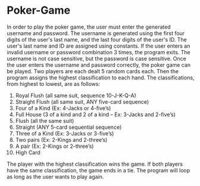 # Poker-Game
In order to play the poker game, the user must enter the generated username and password. The username is generated using the first four digits of the user's last name, and the last four digits of the user's ID. The user's last name and ID are assigned using constants. If the user enters an invalid username or password combination 3 times, the program exits. The username is not case sensitive, but the password is case sensitive. Once the user enters the username and password correctly, the poker game can be played. Two players are each dealt 5 random cards each. Then the program assigns the highest classification to each hand. The classifications, from highest to lowest, are as follows:

1. Royal Flush (all same suit, sequence 10-J-K-Q-A)
2. Straight Flush (all same suit, ANY five-card sequence)
3. Four of a Kind (Ex: 4-Jacks or 4-five’s)
4. Full House (3 of a kind and 2 of a kind – Ex: 3-Jacks and 2-five’s)
5. Flush (all the same suit)
6. Straight (ANY 5-card sequential sequence)
7. Three of a Kind (Ex: 3-Jacks or 3-five’s)
8. Two pairs (Ex: 2-Kings and 2-three’s)
9. A pair (Ex: 2-Kings or 2-three’s)
10. High Card

The player with the highest classification wins the game. If both players have the same classification, the game ends in a tie. The program will loop as long as the user wants to play again.
